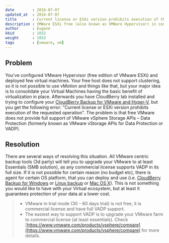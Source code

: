 ```yaml
---
date        : 2016-07-07
updated_at  : 2016-07-07
title       : Current license or ESXi version prohibits execution of the requested operation
description : VMWare ESXi free (also known as VMWare Hypervisor) in conjunction with CloudBerry lab can fire up this error.
author      : Eugene
kbid        : 1032
weight      : 1032
tags        : [vmware, vm]
---
```


## Problem

You've configured VMware Hypervisor (free edition of VMware ESXi) and deployed few virtual machines. Your free host does not support clustering, so it is not possible to use vMotion and things like that, but your major idea is to consolidate your Virtual Machines having the basic benefit of virtualization in place. Afterwards you have CloudBerry lab installed and trying to configure your [CloudBerry Backup for VMware and Hyper-V][64712d4c], but you get the following error: "Current license or ESXi version prohibits execution of the requested operation". The problem is that free VMware does not provide full support of VMware vSphere Storage APIs – Data Protection (formerly known as VMware vStorage APIs for Data Protection or VADP).

  [64712d4c]: http://www.cloudberrylab.com/vm "CloudBerry Backup for VMware and Hyper-V"

## Resolution

There are several ways of resolving this situation. All VMware centric backup tools (3d party) will tell you to upgrade your VMware to at least Essentials (SMB solution), as any commercial license supports VADP in its full size.
If it is not possible for certain reason (no budget etc), there is agent for certain OS platform, that you can deploy and use (i.e. [CloudBerry Backup for Windows][98182174] or [Linux backup][d14353a4] or [Mac OS X][8f92c9f6]). This is not something you would like to have with your Virtual ecosystem, but at least it guarantees protection of your data at a lower cost.

  [98182174]: http://www.cloudberrylab.com/cloud-backup-windows-desktop.aspx "CloudBerry Backup for Windows"
  [d14353a4]: http://www.cloudberrylab.com/backuplinux.aspx "Linux backup"
  [8f92c9f6]: http://www.cloudberrylab.com/backupmac.aspx "Backup for Mac OS X"

> *  VMware in trial mode (30 - 60 days trial) is not free, it is commercial license and have full VADP support.
> *  The easiest way to support VADP is to upgrade your VMware farm to commercial license (at least essentials). Check [https://www.vmware.com/products/vsphere/compare](https://www.vmware.com/products/vsphere/compare) for more details.

